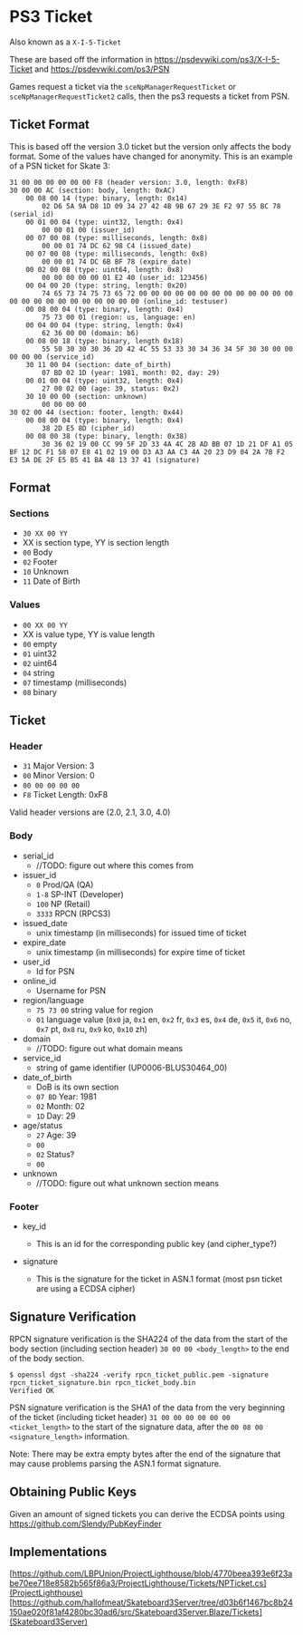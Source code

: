 # PS3 Ticket

Also known as a `X-I-5-Ticket`

These are based off the information in https://psdevwiki.com/ps3/X-I-5-Ticket and https://psdevwiki.com/ps3/PSN

Games request a ticket via the `sceNpManagerRequestTicket` or `sceNpManagerRequestTicket2` calls, then the ps3 requests a ticket from PSN.

## Ticket Format

This is based off the version 3.0 ticket but the version only affects the body format. Some of the values have changed for anonymity. This is an example of a PSN ticket for Skate 3:

```
31 00 00 00 00 00 00 F8 (header version: 3.0, length: 0xF8)
30 00 00 AC (section: body, length: 0xAC)
    00 08 00 14 (type: binary, length: 0x14)
        02 D6 5A 9A D8 1D 09 34 27 42 4B 9B 67 29 3E F2 97 55 BC 78 (serial_id)
    00 01 00 04 (type: uint32, length: 0x4)
        00 00 01 00 (issuer_id)
    00 07 00 08 (type: milliseconds, length: 0x8)
        00 00 01 74 DC 62 98 C4 (issued_date)
    00 07 00 08 (type: milliseconds, length: 0x8)
        00 00 01 74 DC 6B BF 78 (expire_date)
    00 02 00 08 (type: uint64, length: 0x8)
        00 00 00 00 00 01 E2 40 (user_id: 123456)
    00 04 00 20 (type: string, length: 0x20)
        74 65 73 74 75 73 65 72 00 00 00 00 00 00 00 00 00 00 00 00 00 00 00 00 00 00 00 00 00 00 00 00 (online_id: testuser)
    00 08 00 04 (type: binary, length: 0x4)
        75 73 00 01 (region: us, language: en)
    00 04 00 04 (type: string, length: 0x4) 
        62 36 00 00 (domain: b6)
    00 08 00 18 (type: binary, length 0x18)
        55 50 30 30 30 36 2D 42 4C 55 53 33 30 34 36 34 5F 30 30 00 00 00 00 00 (service_id)
    30 11 00 04 (section: date_of_birth)
        07 BD 02 1D (year: 1981, month: 02, day: 29)
    00 01 00 04 (type: uint32, length: 0x4)
        27 00 02 00 (age: 39, status: 0x2)
    30 10 00 00 (section: unknown)
        00 00 00 00
30 02 00 44 (section: footer, length: 0x44)
    00 08 00 04 (type: binary, length: 0x4)
        38 2D E5 8D (cipher_id)
    00 08 00 38 (type: binary, length: 0x38)
        30 36 02 19 00 CC 99 5F 2D 33 4A 4C 2B AD BB 07 1D 21 DF A1 05 BF 12 DC F1 58 07 E8 41 02 19 00 D3 A3 AA C3 4A 20 23 D9 04 2A 7B F2 E3 5A DE 2F E5 B5 41 BA 48 13 37 41 (signature)
```

## Format

### Sections
* `30 XX 00 YY`
* XX is section type, YY is section length
* `00` Body
* `02` Footer
* `10` Unknown
* `11` Date of Birth

### Values

* `00 XX 00 YY`
* XX is value type, YY is value length
* `00` empty
* `01` uint32
* `02` uint64
* `04` string
* `07` timestamp (milliseconds)
* `08` binary

## Ticket

### Header

* `31` Major Version: 3
* `00` Minor Version: 0
* `00 00 00 00 00` 
* `F8` Ticket Length: 0xF8

Valid header versions are (2.0, 2.1, 3.0, 4.0)

### Body

* serial_id
  * //TODO: figure out where this comes from
* issuer_id
  * `0` Prod/QA (QA)
  * `1-8` SP-INT (Developer)
  * `100` NP (Retail)
  * `3333` RPCN (RPCS3)
* issued_date
  * unix timestamp (in milliseconds) for issued time of ticket
* expire_date
  * unix timestamp (in milliseconds) for expire time of ticket
* user_id
  * Id for PSN
* online_id
  * Username for PSN
* region/language
  * `75 73 00` string value for region
  * `01` language value (`0x0` ja, `0x1` en, `0x2` fr, `0x3` es, `0x4` de, `0x5` it, `0x6` no, `0x7` pt, `0x8` ru, `0x9` ko, `0x10` zh)
* domain
  * //TODO: figure out what domain means
* service_id
  * string of game identifier (UP0006-BLUS30464_00)
* date_of_birth
  * DoB is its own section
  * `07 BD` Year: 1981
  * `02` Month: 02
  * `1D` Day: 29
* age/status
  * `27` Age: 39
  * `00`
  * `02` Status?
  * `00`
* unknown
  * //TODO: figure out what unknown section means

### Footer

* key_id
  * This is an id for the corresponding public key (and cipher_type?)
  
* signature
  * This is the signature for the ticket in ASN.1 format (most psn ticket are using a ECDSA cipher)

## Signature Verification

RPCN signature verification is the SHA224 of the data from the start of the body section (including section header) `30 00 00 <body_length>` to the end of the body section.

```
$ openssl dgst -sha224 -verify rpcn_ticket_public.pem -signature rpcn_ticket_signature.bin rpcn_ticket_body.bin
Verified OK
```

PSN signature verification is the SHA1 of the data from the very beginning of the ticket (including ticket header) `31 00 00 00 00 00 00 <ticket_length>` to the start of the signature data, after the `00 08 00 <signature_length>` information.

Note: There may be extra empty bytes after the end of the signature that may cause problems parsing the ASN.1 format signature.

## Obtaining Public Keys

Given an amount of signed tickets you can derive the ECDSA points using https://github.com/Slendy/PubKeyFinder

## Implementations

[https://github.com/LBPUnion/ProjectLighthouse/blob/4770beea393e6f23abe70ee718e8582b565f86a3/ProjectLighthouse/Tickets/NPTicket.cs](ProjectLighthouse)
[https://github.com/hallofmeat/Skateboard3Server/tree/d03b6f1467bc8b24150ae020f81af4280bc30ad6/src/Skateboard3Server.Blaze/Tickets](Skateboard3Server)
